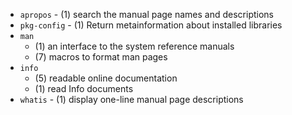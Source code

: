- `apropos` - (1) search the manual page names and descriptions
- `pkg-config` - (1) Return metainformation about installed libraries
- `man`
  - (1) an interface to the system reference manuals
  - (7) macros to format man pages
- `info`
  - (5) readable online documentation
  - (1) read Info documents
- `whatis` - (1) display one-line manual page descriptions
